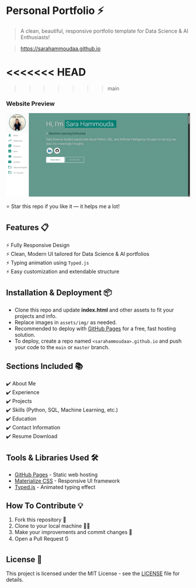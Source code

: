 # Personal Portfolio ⚡️  
> A clean, beautiful, responsive portfolio template for Data Science & AI Enthusiasts!

> https://sarahammoudaa.github.io

<<<<<<< HEAD
=======

>>>>>>> main
### Website Preview  
<p align="center">  
  <kbd>  
    <a href="https://saraa-portfolio.github.io" target="_blank"><img src="examples/preview.gif" alt="Portfolio Preview"></a>  
  </kbd>  
</p>

⭐ Star this repo if you like it — it helps me a lot!

## Features 📋  
⚡️ Fully Responsive Design  
⚡️ Clean, Modern UI tailored for Data Science & AI portfolios  
⚡️ Typing animation using `Typed.js`  
⚡️ Easy customization and extendable structure  

## Installation & Deployment 📦  
- Clone this repo and update **index.html** and other assets to fit your projects and info.  
- Replace images in `assets/img/` as needed.  
- Recommended to deploy with [GitHub Pages](https://pages.github.com/) for a free, fast hosting solution.  
- To deploy, create a repo named `<sarahammoudaa>.github.io` and push your code to the `main` or `master` branch.  

## Sections Included 📚  
✔️ About Me  
✔️ Experience  
✔️ Projects  
✔️ Skills (Python, SQL, Machine Learning, etc.)  
✔️ Education  
✔️ Contact Information  
✔️ Resume Download  

## Tools & Libraries Used 🛠️  
* [GitHub Pages](https://pages.github.com/) - Static web hosting  
* [Materialize CSS](https://materializecss.com/) - Responsive UI framework  
* [Typed.js](https://mattboldt.com/demos/typed-js/) - Animated typing effect  

## How To Contribute 💡  
1. Fork this repository 🍴  
2. Clone to your local machine 👯‍♂️  
3. Make your improvements and commit changes 🔨  
4. Open a Pull Request 🔃  

## License 📄  
This project is licensed under the MIT License - see the [LICENSE](./LICENSE) file for details.
